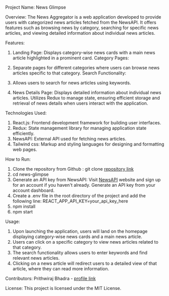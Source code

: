 
Project Name: News Glimpse

Overview:
The News Aggregator is a web application developed to provide users with categorized news articles fetched from the NewsAPI. It offers features such as browsing news by category, searching for specific news articles, and viewing detailed information about individual news articles.

Features:
1. Landing Page:
    Displays category-wise news cards with a main news article highlighted in a prominent card.
    Category Pages:

2. Separate pages for different categories where users can browse news articles specific to that category.
    Search Functionality:

3. Allows users to search for news articles using keywords.

4. News Details Page:
    Displays detailed information about individual news articles.
    Utilizes Redux to manage state, ensuring efficient storage and retrieval of news details when users interact with the application.

Technologies Used:
1. React.js: Frontend development framework for building user interfaces.
2. Redux: State management library for managing application state efficiently.
3. NewsAPI: External API used for fetching news articles.
4. Tailwind css: Markup and styling languages for designing and formatting web pages.

How to Run:
1. Clone the repository from Github : git clone [repository link](https://github.com/prithwi11/news-glimpse.git)
2. cd news-glimpse
3. Generate an API key from NewsAPI:
    Visit [NewsAPI](https://newsapi.org/) website and sign up for an account if you haven't already.
    Generate an API key from your account dashboard.
4. Create a .env file in the root directory of the project and add the following line:
    REACT_APP_API_KEY=your_api_key_here
5. npm install
6. npm start

Usage:
1. Upon launching the application, users will land on the homepage displaying category-wise news cards and a main news article.
2. Users can click on a specific category to view news articles related to that category.
3. The search functionality allows users to enter keywords and find relevant news articles.
4. Clicking on a news article will redirect users to a detailed view of that article, where they can read more information.

Contributors:
Prithwiraj Bhadra - [profile link](https://github.com/prithwi11)

License:
This project is licensed under the MIT License.